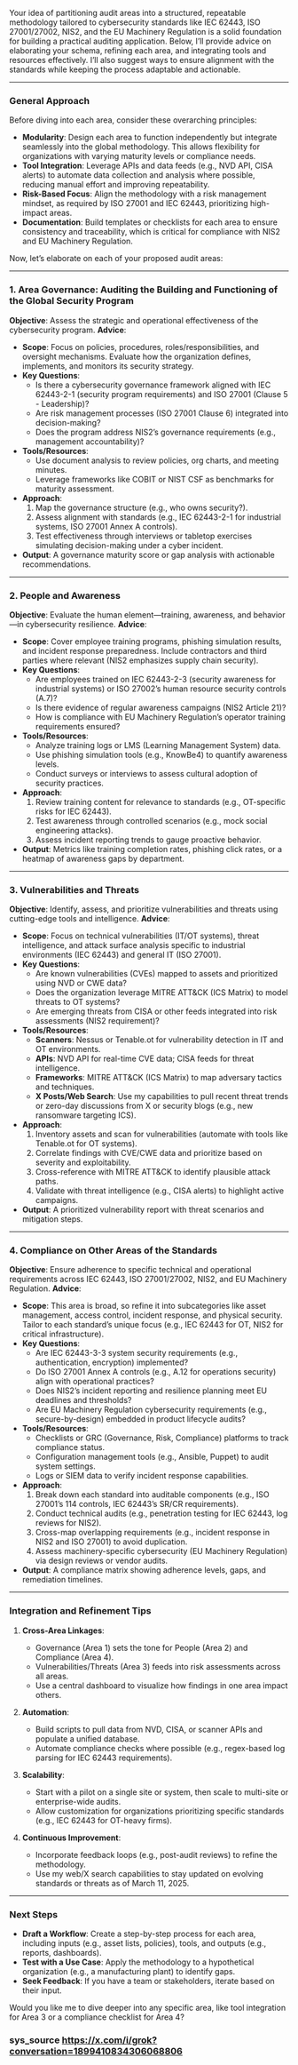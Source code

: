 Your idea of partitioning audit areas into a structured, repeatable methodology tailored to cybersecurity standards like IEC 62443, ISO 27001/27002, NIS2, and the EU Machinery Regulation is a solid foundation for building a practical auditing application. Below, I’ll provide advice on elaborating your schema, refining each area, and integrating tools and resources effectively. I’ll also suggest ways to ensure alignment with the standards while keeping the process adaptable and actionable.

---

### General Approach
Before diving into each area, consider these overarching principles:
- **Modularity**: Design each area to function independently but integrate seamlessly into the global methodology. This allows flexibility for organizations with varying maturity levels or compliance needs.
- **Tool Integration**: Leverage APIs and data feeds (e.g., NVD API, CISA alerts) to automate data collection and analysis where possible, reducing manual effort and improving repeatability.
- **Risk-Based Focus**: Align the methodology with a risk management mindset, as required by ISO 27001 and IEC 62443, prioritizing high-impact areas.
- **Documentation**: Build templates or checklists for each area to ensure consistency and traceability, which is critical for compliance with NIS2 and EU Machinery Regulation.

Now, let’s elaborate on each of your proposed audit areas:

---

### 1. Area Governance: Auditing the Building and Functioning of the Global Security Program
**Objective**: Assess the strategic and operational effectiveness of the cybersecurity program.
**Advice**:
- **Scope**: Focus on policies, procedures, roles/responsibilities, and oversight mechanisms. Evaluate how the organization defines, implements, and monitors its security strategy.
- **Key Questions**:
  - Is there a cybersecurity governance framework aligned with IEC 62443-2-1 (security program requirements) and ISO 27001 (Clause 5 - Leadership)?
  - Are risk management processes (ISO 27001 Clause 6) integrated into decision-making?
  - Does the program address NIS2’s governance requirements (e.g., management accountability)?
- **Tools/Resources**:
  - Use document analysis to review policies, org charts, and meeting minutes.
  - Leverage frameworks like COBIT or NIST CSF as benchmarks for maturity assessment.
- **Approach**:
  1. Map the governance structure (e.g., who owns security?).
  2. Assess alignment with standards (e.g., IEC 62443-2-1 for industrial systems, ISO 27001 Annex A controls).
  3. Test effectiveness through interviews or tabletop exercises simulating decision-making under a cyber incident.
- **Output**: A governance maturity score or gap analysis with actionable recommendations.

---

### 2. People and Awareness
**Objective**: Evaluate the human element—training, awareness, and behavior—in cybersecurity resilience.
**Advice**:
- **Scope**: Cover employee training programs, phishing simulation results, and incident response preparedness. Include contractors and third parties where relevant (NIS2 emphasizes supply chain security).
- **Key Questions**:
  - Are employees trained on IEC 62443-2-3 (security awareness for industrial systems) or ISO 27002’s human resource security controls (A.7)?
  - Is there evidence of regular awareness campaigns (NIS2 Article 21)?
  - How is compliance with EU Machinery Regulation’s operator training requirements ensured?
- **Tools/Resources**:
  - Analyze training logs or LMS (Learning Management System) data.
  - Use phishing simulation tools (e.g., KnowBe4) to quantify awareness levels.
  - Conduct surveys or interviews to assess cultural adoption of security practices.
- **Approach**:
  1. Review training content for relevance to standards (e.g., OT-specific risks for IEC 62443).
  2. Test awareness through controlled scenarios (e.g., mock social engineering attacks).
  3. Assess incident reporting trends to gauge proactive behavior.
- **Output**: Metrics like training completion rates, phishing click rates, or a heatmap of awareness gaps by department.

---

### 3. Vulnerabilities and Threats
**Objective**: Identify, assess, and prioritize vulnerabilities and threats using cutting-edge tools and intelligence.
**Advice**:
- **Scope**: Focus on technical vulnerabilities (IT/OT systems), threat intelligence, and attack surface analysis specific to industrial environments (IEC 62443) and general IT (ISO 27001).
- **Key Questions**:
  - Are known vulnerabilities (CVEs) mapped to assets and prioritized using NVD or CWE data?
  - Does the organization leverage MITRE ATT&CK (ICS Matrix) to model threats to OT systems?
  - Are emerging threats from CISA or other feeds integrated into risk assessments (NIS2 requirement)?
- **Tools/Resources**:
  - **Scanners**: Nessus or Tenable.ot for vulnerability detection in IT and OT environments.
  - **APIs**: NVD API for real-time CVE data; CISA feeds for threat intelligence.
  - **Frameworks**: MITRE ATT&CK (ICS Matrix) to map adversary tactics and techniques.
  - **X Posts/Web Search**: Use my capabilities to pull recent threat trends or zero-day discussions from X or security blogs (e.g., new ransomware targeting ICS).
- **Approach**:
  1. Inventory assets and scan for vulnerabilities (automate with tools like Tenable.ot for OT systems).
  2. Correlate findings with CVE/CWE data and prioritize based on severity and exploitability.
  3. Cross-reference with MITRE ATT&CK to identify plausible attack paths.
  4. Validate with threat intelligence (e.g., CISA alerts) to highlight active campaigns.
- **Output**: A prioritized vulnerability report with threat scenarios and mitigation steps.

---

### 4. Compliance on Other Areas of the Standards
**Objective**: Ensure adherence to specific technical and operational requirements across IEC 62443, ISO 27001/27002, NIS2, and EU Machinery Regulation.
**Advice**:
- **Scope**: This area is broad, so refine it into subcategories like asset management, access control, incident response, and physical security. Tailor to each standard’s unique focus (e.g., IEC 62443 for OT, NIS2 for critical infrastructure).
- **Key Questions**:
  - Are IEC 62443-3-3 system security requirements (e.g., authentication, encryption) implemented?
  - Do ISO 27001 Annex A controls (e.g., A.12 for operations security) align with operational practices?
  - Does NIS2’s incident reporting and resilience planning meet EU deadlines and thresholds?
  - Are EU Machinery Regulation cybersecurity requirements (e.g., secure-by-design) embedded in product lifecycle audits?
- **Tools/Resources**:
  - Checklists or GRC (Governance, Risk, Compliance) platforms to track compliance status.
  - Configuration management tools (e.g., Ansible, Puppet) to audit system settings.
  - Logs or SIEM data to verify incident response capabilities.
- **Approach**:
  1. Break down each standard into auditable components (e.g., ISO 27001’s 114 controls, IEC 62443’s SR/CR requirements).
  2. Conduct technical audits (e.g., penetration testing for IEC 62443, log reviews for NIS2).
  3. Cross-map overlapping requirements (e.g., incident response in NIS2 and ISO 27001) to avoid duplication.
  4. Assess machinery-specific cybersecurity (EU Machinery Regulation) via design reviews or vendor audits.
- **Output**: A compliance matrix showing adherence levels, gaps, and remediation timelines.

---

### Integration and Refinement Tips
1. **Cross-Area Linkages**:
   - Governance (Area 1) sets the tone for People (Area 2) and Compliance (Area 4).
   - Vulnerabilities/Threats (Area 3) feeds into risk assessments across all areas.
   - Use a central dashboard to visualize how findings in one area impact others.

2. **Automation**:
   - Build scripts to pull data from NVD, CISA, or scanner APIs and populate a unified database.
   - Automate compliance checks where possible (e.g., regex-based log parsing for IEC 62443 requirements).

3. **Scalability**:
   - Start with a pilot on a single site or system, then scale to multi-site or enterprise-wide audits.
   - Allow customization for organizations prioritizing specific standards (e.g., IEC 62443 for OT-heavy firms).

4. **Continuous Improvement**:
   - Incorporate feedback loops (e.g., post-audit reviews) to refine the methodology.
   - Use my web/X search capabilities to stay updated on evolving standards or threats as of March 11, 2025.

---

### Next Steps
- **Draft a Workflow**: Create a step-by-step process for each area, including inputs (e.g., asset lists, policies), tools, and outputs (e.g., reports, dashboards).
- **Test with a Use Case**: Apply the methodology to a hypothetical organization (e.g., a manufacturing plant) to identify gaps.
- **Seek Feedback**: If you have a team or stakeholders, iterate based on their input.

Would you like me to dive deeper into any specific area, like tool integration for Area 3 or a compliance checklist for Area 4?

### sys_source https://x.com/i/grok?conversation=1899410834306068806
